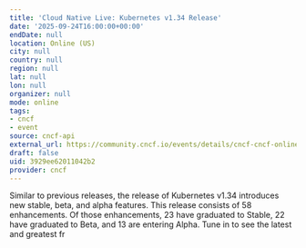 ```yaml
---
title: 'Cloud Native Live: Kubernetes v1.34 Release'
date: '2025-09-24T16:00:00+00:00'
endDate: null
location: Online (US)
city: null
country: null
region: null
lat: null
lon: null
organizer: null
mode: online
tags:
- cncf
- event
source: cncf-api
external_url: https://community.cncf.io/events/details/cncf-cncf-online-programs-presents-cloud-native-live-kubernetes-v134-release/
draft: false
uid: 3929ee62011042b2
provider: cncf
---
```

Similar to previous releases, the release of Kubernetes v1.34 introduces new stable, beta, and alpha features. This release consists of 58 enhancements. Of those enhancements, 23 have graduated to Stable, 22 have graduated to Beta, and 13 are entering Alpha.
Tune in to see the latest and greatest fr
